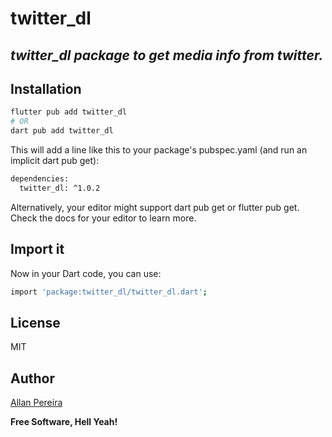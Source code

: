 # twitter_dl
## _twitter_dl package to get media info from twitter._

## Installation

```sh
flutter pub add twitter_dl
# OR
dart pub add twitter_dl
```
This will add a line like this to your package's pubspec.yaml (and run an implicit dart pub get):

```sh
dependencies:
  twitter_dl: ^1.0.2
```
Alternatively, your editor might support dart pub get or flutter pub get. Check the docs for your editor to learn more.

## Import it

Now in your Dart code, you can use:
```sh
import 'package:twitter_dl/twitter_dl.dart';
```
## License

MIT

## Author
[Allan Pereira](https://www.github.com/allanpereira99/)

**Free Software, Hell Yeah!**